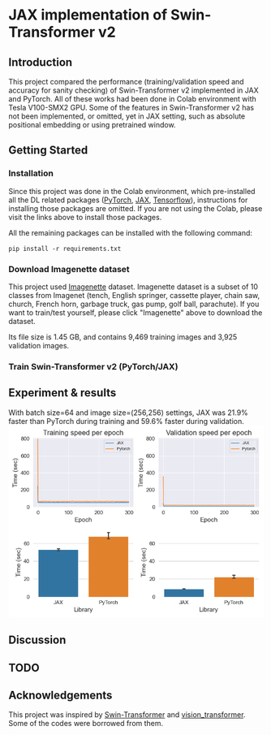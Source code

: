 # JAX implementation of Swin-Transformer v2

## Introduction
This project compared the performance (training/validation speed and accuracy for sanity checking) of Swin-Transformer v2 implemented in JAX and PyTorch. All of these works had been done in Colab environment with Tesla V100-SMX2 GPU. Some of the features in Swin-Transformer v2 has not been implemented, or omitted, yet in JAX setting, such as absolute positional embedding or using pretrained window.

## Getting Started
### Installation
Since this project was done in the Colab environment, which pre-installed all the DL related packages ([PyTorch](https://pytorch.org/get-started/locally/), [JAX](https://github.com/google/jax#installation), [Tensorflow](https://www.tensorflow.org/install)), instructions for installing those packages are omitted. If you are not using the Colab, please visit the links above to install those packages.

All the remaining packages can be installed with the following command:
```shell
pip install -r requirements.txt
```

### Download Imagenette dataset
This project used [Imagenette](https://s3.amazonaws.com/fast-ai-imageclas/imagenette2.tgz) dataset. Imagenette dataset is a subset of 10 classes from Imagenet (tench, English springer, cassette player, chain saw, church, French horn, garbage truck, gas pump, golf ball, parachute). If you want to train/test yourself, please click "Imagenette" above to download the dataset. 

Its file size is 1.45 GB, and contains 9,469 training images and 3,925 validation images.

### Train Swin-Transformer v2 (PyTorch/JAX)


## Experiment & results
With batch size=64 and image size=(256,256) settings, JAX was 21.9% faster than PyTorch during training and 59.6% faster during validation.
<img src='figures/imgSize256_bs64.png' width=800>


## Discussion

## TODO


## Acknowledgements
This project was inspired by [Swin-Transformer](https://github.com/microsoft/Swin-Transformer) and [vision_transformer](https://github.com/google-research/vision_transformer). Some of the codes were borrowed from them.
